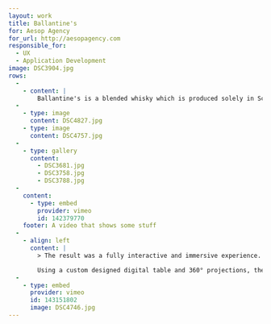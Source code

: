 ```yaml
---
layout: work
title: Ballantine's
for: Aesop Agency
for_url: http://aesopagency.com
responsible_for:
  - UX
  - Application Development
image: DSC3904.jpg
rows:
  -
    - content: |
        Ballantine's is a blended whisky which is produced solely in Scotland. The brand needed a premium and unforgettable tasting programme that could travel the globe and share their story, particularly in its biggest market, Asia.
  -
    - type: image
      content: DSC4827.jpg
    - type: image
      content: DSC4757.jpg
  -
    - type: gallery
      content:
        - DSC3681.jpg
        - DSC3758.jpg
        - DSC3788.jpg
  -
    content:
      - type: embed
        provider: vimeo
        id: 142379770
    footer: A video that shows some stuff
  -
    - align: left
      content: |
        > The result was a fully interactive and immersive experience.

        Using a custom designed digital table and 360° projections, the Ballantine's brand ambassador guides the guests through history and across Scotland to learn more about the whisky and its creation.
  -
    - type: embed
      provider: vimeo
      id: 143151802
      image: DSC4746.jpg
---
```

